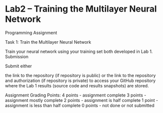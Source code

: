 # Lab2 – Training the Multilayer Neural Network

Programming Assignment

Task 1: Train the Multilayer Neural Network

Train your neural network using your training set both developed in Lab 1.
Submission

Submit either

the link to the repository (if repository is public) or
the link to the repository and authorization (if repository is private)
to access your GitHub repository where the Lab 1 results (source code and results snapshots) are stored.

Assignment Grading Points:
4 points - assignment complete
3 points - assignment mostly complete
2 points - assignment is half complete
1 point - assignment is less than half complete
0 points - not done or not submitted
